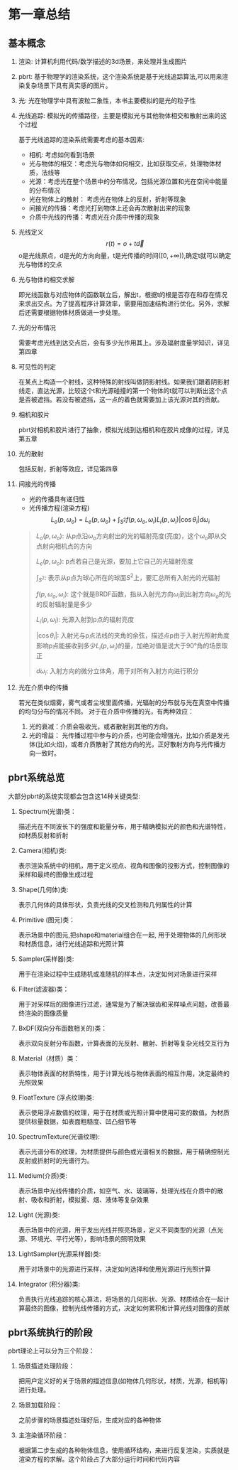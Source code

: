 # 第一章总结

## 基本概念

1. 渲染: 计算机利用代码/数学描述的3d场景，来处理并生成图片
2. pbrt: 基于物理学的渲染系统，这个渲染系统是基于光线追踪算法,可以用来渲染复杂场景下具有真实感的图片。
3. 光: 光在物理学中具有波粒二象性，本书主要模拟的是光的粒子性
4. 光线追踪: 模拟光的传播路径，主要是模拟光与其他物体相交和散射出来的这个过程

    基于光线追踪的渲染系统需要考虑的基本因素:

    - 相机: 考虑如何看到场景
    - 光与物体的相交：考虑光与物体如何相交，比如获取交点，处理物体材质，法线等
    - 光源：考虑光在整个场景中的分布情况，包括光源位置和光在空间中能量的分布情况
    - 光在物体上的散射： 考虑光在物体上的反射，折射等现象
    - 间接光的传播：考虑光打到物体上还会再次散射出来的现象
    - 介质中光线的传播：考虑光在介质中传播的现象

5. 光线定义
    $$r(t) = o + t\vec{d}$$
    o是光线原点，d是光的方向向量，t是光传播的时间($[0,+\infty)$),确定t就可以确定光与物体的交点
6. 光与物体的相交求解

    即光线函数与对应物体的函数联立后，解出t，根据t的根是否存在和存在情况来求出交点。为了提高程序计算效率，需要用加速结构进行优化。另外，求解后还需要根据物体材质做进一步处理。
7. 光的分布情况

    需要考虑光线到达交点后，会有多少光作用其上。涉及辐射度量学知识，详见第四章

8. 可见性的判定

    在某点上构造一个射线，这种特殊的射线叫做阴影射线。如果我们跟着阴影射线走，直达光源，比较这个t和光源碰撞的第一个物体的t就可以判断出这个点是否被遮挡。若没有被遮挡，这一点的着色就需要加上该光源对其的贡献。

9. 相机和胶片

    pbrt对相机和胶片进行了抽象，模拟光线到达相机和在胶片成像的过程，详见第五章
10. 光的散射

    包括反射，折射等效应，详见第四章

11. 间接光的传播

    - 光的传播具有递归性
    - 光传播方程(渲染方程)
    $$
    L_o(p, \omega_o) = L_e(p, \omega_o) + \int_{S^2}f(p, \omega_o,\omega_i)L_i(p,\omega_i)|\cos \theta_i|d\omega_i
    $$
    > $L_o(p, \omega_o)$: 从p点沿$\omega_o$方向射出的光的辐射亮度(亮度)，这个$\omega_o$即从交点射向相机点的方向
    >
    > $L_e(p, \omega_o)$: p点若自己是光源，要加上它自己的光辐射亮度
    >
    > $\int_{S^2}$: 表示从p点为球心所在的球面$S^2$上，要汇总所有入射光的光辐射
    >
    > $f(p, \omega_o,\omega_i)$: 这个就是BRDF函数，指从入射光方向$\omega_i$到出射方向$\omega_o$的光的反射辐射量是多少
    >
    > $L_i(p,\omega_i)$: 光源入射到p点的辐射亮度
    >
    > $\vert \cos \theta_i\vert$: 入射光与p点法线的夹角的余弦，描述点p由于入射光照射角度影响p点能接收到多少$L_i(p,\omega_i)$的量，加绝对值是说大于90°角的场景取正
    >
    > $d\omega_i$: 入射方向的微分立体角，用于对所有入射方向进行积分
12. 光在介质中的传播

    若光在类似烟雾，雾气或者尘埃里面传播，光辐射的分布就与光在真空中传播的均匀分布的情况不同。
    对于在介质中传播的光，有两种效应：
    1. 光的衰减：介质会吸收光，或者散射到其他的方向。
    2. 光的增益： 光传播过程中参与的介质，也可能会增强光，比如介质是发光体(比如火焰)，或者介质散射了其他方向的光，正好散射方向与光传播方向一致时。

## pbrt系统总览

大部分pbrt的系统实现都会包含这14种关键类型:

1. Spectrum(光谱)类：

    描述光在不同波长下的强度和能量分布，用于精确模拟光的颜色和光谱特性，如材质反射和折射

2. Camera(相机)类:

    表示渲染系统中的相机，用于定义视点、视角和图像的投影方式，控制图像的采样和最终的图像生成过程

3. Shape(几何体)类:

    表示几何体的具体形状，负责光线的交叉检测和几何属性的计算

4. Primitive (图元)类：

    表示场景中的图元,把shape和material组合在一起, 用于处理物体的几何形状和材质信息，进行光线追踪和光照计算

5. Sampler(采样器)类:

    用于在渲染过程中生成随机或准随机的样本点，决定如何对场景进行采样

6. Filter(滤波器)类：

    用于对采样后的图像进行过滤，通常是为了解决锯齿和采样噪点问题，改善最终渲染的图像质量

7. BxDF(双向分布函数相关的)类：

    表示双向反射分布函数，计算表面的光反射、散射、折射等复杂光线交互行为

8. Material（材质）类：

    表示物体表面的材质特性，用于计算光线与物体表面的相互作用，决定最终的光照效果

9. FloatTexture (浮点纹理)类:

    表示使用浮点数值的纹理，用于在材质或光照计算中使用可变的数值。为材质提供标量数据，如表面粗糙度、凹凸细节等

10. SpectrumTexture(光谱纹理):

    表示光谱分布的纹理，为材质提供与颜色或光谱相关的数据，用于精确控制光反射或折射时的光谱行为。

11. Medium(介质)类:

    表示场景中光线传播的介质，如空气、水、玻璃等，处理光线在介质中的散射、吸收和折射，模拟雾、烟、液体等复杂效果

12. Light (光源)类:

    表示场景中的光源，用于发出光线并照亮场景，定义不同类型的光源（点光源、环境光、平行光等），影响场景的照明效果

13. LightSampler(光源采样器)类:

    用于对场景中的光源进行采样，决定如何选择和使用光源进行光照计算

14. Integrator (积分器)类:

    负责执行光线追踪的核心算法，将场景的几何形状、光源、材质结合在一起计算最终的图像，控制光线传播的方式，决定如何累积和计算光线对图像的贡献

## pbrt系统执行的阶段

pbrt理论上可以分为三个阶段：

1. 场景描述处理阶段：

    把用户定义好的关于场景的描述信息(如物体几何形状，材质，光源，相机等)进行处理。

2. 场景加载阶段：

    之前步骤的场景描述处理好后，生成对应的各种物体

3. 主渲染循环阶段：

    根据第二步生成的各种物体信息，使用循环结构，来进行反复渲染，实质就是渲染方程的求解。这个阶段占了大部分运行时间和代码内容